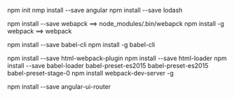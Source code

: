 npm init
nmp install --save angular
npm install --save lodash

npm install --save webapck
    ==> node_modules/.bin/webapck
npm install -g webpack
    ==> webpack

npm install --save babel-cli
npm install -g babel-cli


npm install --save html-webpack-plugin
npm install --save html-loader
npm install --save babel-loader babel-preset-es2015 babel-preset-es2015 babel-preset-stage-0
npm install webpack-dev-server -g

npm install --save angular-ui-router

